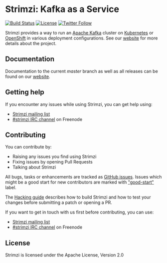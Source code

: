 # Strimzi: Kafka as a Service

[![Build Status](https://travis-ci.org/strimzi/strimzi.svg?branch=master)](https://travis-ci.org/strimzi/strimzi)
[![License](https://img.shields.io/badge/license-Apache--2.0-blue.svg)](http://www.apache.org/licenses/LICENSE-2.0)
[![Twitter Follow](https://img.shields.io/twitter/follow/strimziio.svg?style=social&label=Follow&style=for-the-badge)](https://twitter.com/strimziio)

Strimzi provides a way to run an [Apache Kafka][kafka] cluster on 
[Kubernetes][k8s] or [OpenShift][os] in various deployment configurations.
See our [website][strimzi] for more details about the project.

## Documentation

Documentation to the current _master_ branch as well as all releases can be found on our [website][strimzi].

## Getting help

If you encounter any issues while using Strimzi, you can get help using:

- [Strimzi mailing list](https://www.redhat.com/mailman/listinfo/strimzi)
- [#strimzi IRC channel](https://webchat.freenode.net/?randomnick=1&channels=strimzi&uio=d4) on Freenode

## Contributing

You can contribute by:
- Raising any issues you find using Strimzi
- Fixing issues by opening Pull Requests
- Talking about Strimzi

All bugs, tasks or enhancements are tracked as [GitHub issues](https://github.com/strimzi/strimzi/issues). Issues which 
might be a good start for new contributors are marked with ["good-start"](https://github.com/strimzi/strimzi/labels/good-start)
label.

The [Hacking guide](https://github.com/strimzi/strimzi/blob/master/HACKING.md) describes how to build Strimzi and how to 
test your changes before submitting a patch or opening a PR.

If you want to get in touch with us first before contributing, you can use:

- [Strimzi mailing list](https://www.redhat.com/mailman/listinfo/strimzi)
- [#strimzi IRC channel](https://webchat.freenode.net/?randomnick=1&channels=strimzi&uio=d4) on Freenode

## License
Strimzi is licensed under the Apache License, Version 2.0

[strimzi]: http://strimzi.io "Strimzi"
[kafka]: https://kafka.apache.org "Apache Kafka"
[k8s]: https://kubernetes.io/ "Kubernetes"
[os]: https://www.openshift.com/ "OpenShift"

